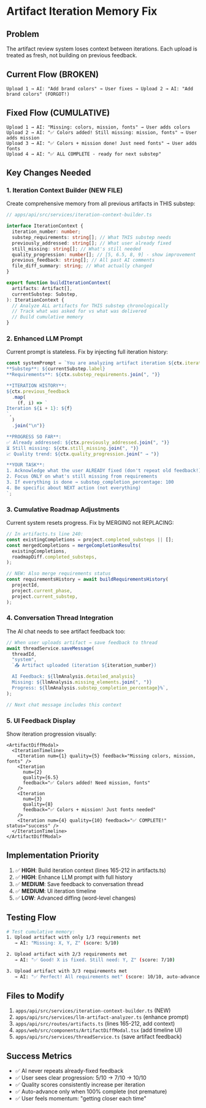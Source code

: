 # Artifact Iteration Memory Fix

## Problem

The artifact review system loses context between iterations. Each upload is treated as fresh, not building on previous feedback.

## Current Flow (BROKEN)

```
Upload 1 → AI: "Add brand colors" → User fixes → Upload 2 → AI: "Add brand colors" (FORGOT!)
```

## Fixed Flow (CUMULATIVE)

```
Upload 1 → AI: "Missing: colors, mission, fonts" → User adds colors
Upload 2 → AI: "✅ Colors added! Still missing: mission, fonts" → User adds mission
Upload 3 → AI: "✅ Colors + mission done! Just need fonts" → User adds fonts
Upload 4 → AI: "✅ ALL COMPLETE - ready for next substep"
```

## Key Changes Needed

### 1. **Iteration Context Builder** (NEW FILE)

Create comprehensive memory from all previous artifacts in THIS substep:

```typescript
// apps/api/src/services/iteration-context-builder.ts

interface IterationContext {
  iteration_number: number;
  substep_requirements: string[]; // What THIS substep needs
  previously_addressed: string[]; // What user already fixed
  still_missing: string[]; // What's still needed
  quality_progression: number[]; // [5, 6.5, 8, 9] - show improvement
  previous_feedback: string[]; // All past AI comments
  file_diff_summary: string; // What actually changed
}

export function buildIterationContext(
  artifacts: Artifact[],
  currentSubstep: Substep,
): IterationContext {
  // Analyze ALL artifacts for THIS substep chronologically
  // Track what was asked for vs what was delivered
  // Build cumulative memory
}
```

### 2. **Enhanced LLM Prompt**

Current prompt is stateless. Fix by injecting full iteration history:

```typescript
const systemPrompt = `You are analyzing artifact iteration ${ctx.iteration_number} for:
**Substep**: ${currentSubstep.label}
**Requirements**: ${ctx.substep_requirements.join(", ")}

**ITERATION HISTORY**:
${ctx.previous_feedback
  .map(
    (f, i) => `
Iteration ${i + 1}: ${f}
`,
  )
  .join("\n")}

**PROGRESS SO FAR**:
✅ Already addressed: ${ctx.previously_addressed.join(", ")}
⏳ Still missing: ${ctx.still_missing.join(", ")}
📈 Quality trend: ${ctx.quality_progression.join(" → ")}

**YOUR TASK**:
1. Acknowledge what the user ALREADY fixed (don't repeat old feedback!)
2. Focus ONLY on what's still missing from requirements
3. If everything is done → substep_completion_percentage: 100
4. Be specific about NEXT action (not everything)
`;
```

### 3. **Cumulative Roadmap Adjustments**

Current system resets progress. Fix by MERGING not REPLACING:

```typescript
// In artifacts.ts line 240:
const existingCompletions = project.completed_substeps || [];
const mergedCompletions = mergeCompletionResults(
  existingCompletions,
  roadmapDiff.completed_substeps,
);

// NEW: Also merge requirements status
const requirementsHistory = await buildRequirementsHistory(
  projectId,
  project.current_phase,
  project.current_substep,
);
```

### 4. **Conversation Thread Integration**

The AI chat needs to see artifact feedback too:

```typescript
// When user uploads artifact → save feedback to thread
await threadService.saveMessage(
  threadId,
  "system",
  `📤 Artifact uploaded (iteration ${iteration_number})

  AI Feedback: ${llmAnalysis.detailed_analysis}
  Missing: ${llmAnalysis.missing_elements.join(", ")}
  Progress: ${llmAnalysis.substep_completion_percentage}%`,
);

// Next chat message includes this context
```

### 5. **UI Feedback Display**

Show iteration progression visually:

```tsx
<ArtifactDiffModal>
  <IterationTimeline>
    <Iteration num={1} quality={5} feedback="Missing colors, mission, fonts" />
    <Iteration
      num={2}
      quality={6.5}
      feedback="✅ Colors added! Need mission, fonts"
    />
    <Iteration
      num={3}
      quality={8}
      feedback="✅ Colors + mission! Just fonts needed"
    />
    <Iteration num={4} quality={10} feedback="✅ COMPLETE!" status="success" />
  </IterationTimeline>
</ArtifactDiffModal>
```

## Implementation Priority

1. ✅ **HIGH**: Build iteration context (lines 165-212 in artifacts.ts)
2. ✅ **HIGH**: Enhance LLM prompt with full history
3. ✅ **MEDIUM**: Save feedback to conversation thread
4. ✅ **MEDIUM**: UI iteration timeline
5. ✅ **LOW**: Advanced diffing (word-level changes)

## Testing Flow

```bash
# Test cumulative memory:
1. Upload artifact with only 1/3 requirements met
   → AI: "Missing: X, Y, Z" (score: 5/10)

2. Upload artifact with 2/3 requirements met
   → AI: "✅ Good! X is fixed. Still need: Y, Z" (score: 7/10)

3. Upload artifact with 3/3 requirements met
   → AI: "✅ Perfect! All requirements met" (score: 10/10, auto-advance)
```

## Files to Modify

1. `apps/api/src/services/iteration-context-builder.ts` (NEW)
2. `apps/api/src/services/llm-artifact-analyzer.ts` (enhance prompt)
3. `apps/api/src/routes/artifacts.ts` (lines 165-212, add context)
4. `apps/web/src/components/ArtifactDiffModal.tsx` (add timeline UI)
5. `apps/api/src/services/threadService.ts` (save artifact feedback)

## Success Metrics

- ✅ AI never repeats already-fixed feedback
- ✅ User sees clear progression: 5/10 → 7/10 → 10/10
- ✅ Quality scores consistently increase per iteration
- ✅ Auto-advance only when 100% complete (not premature)
- ✅ User feels momentum: "getting closer each time"

